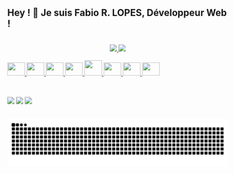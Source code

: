 ## Hey ! 👋 Je suis Fabio R. LOPES, Développeur Web !
<!-- <h3 align="left">Développeur Web | Javascript / Vue.js / Node.js</h3> -->

<br>

<div align="center" display="inline-block">
  <a href="https://github.com/FabioDevCode">
  <img height="180em" src="https://github-readme-stats.vercel.app/api/top-langs/?username=FabioDevCode&layout=compact&langs_count=6&theme=vue-dark&border_radius=8px"/>
  <img height="180em" src="https://github-readme-stats.vercel.app/api?username=FabioDevCode&theme=vue-dark&border_radius=8px"/> 
</div>

<br>
  
<div border="0" align="left" display="block">
  <img height="30px" width="40px" src="https://cdn.jsdelivr.net/gh/devicons/devicon/icons/html5/html5-original.svg"/>
  <img height="30px" width="40px" src="https://cdn.jsdelivr.net/gh/devicons/devicon/icons/css3/css3-original.svg"/>
  <img height="30px" width="40px" src="https://cdn.jsdelivr.net/gh/devicons/devicon/icons/sass/sass-original.svg"/>
  <img height="30px" width="40px" src="https://cdn.jsdelivr.net/gh/devicons/devicon/icons/javascript/javascript-original.svg"/>
  <img height="35px" width="40px" src="https://cdn.jsdelivr.net/gh/devicons/devicon/icons/vuejs/vuejs-original.svg"/>
  <img height="30px" width="40px" src="https://cdn.jsdelivr.net/gh/devicons/devicon/icons/nodejs/nodejs-original.svg"/>
  <img height="30px" width="40px" src="https://cdn.jsdelivr.net/gh/devicons/devicon/icons/express/express-original.svg"/>
  <img height="30px" width="40px" src="https://cdn.jsdelivr.net/gh/devicons/devicon/icons/csharp/csharp-original.svg" />
</div>


  
##

<br>
  
<div align="left" display="block">
  <a href="https://www.linkedin.com/in/fabio-ramoslopes/" target="_blank"><img height="32px" src="https://img.shields.io/badge/LinkedIn-0077B5?style=for-the-badge&logo=linkedin&logoColor=white"></a>
  <a href="https://www.instagram.com/fabiodevcode/" target="_blank"><img height="32px" src="https://img.shields.io/badge/Instagram-E4405F?style=for-the-badge&logo=instagram&logoColor=white"></a>
  <a href="https://twitter.com/fabiodevcode" target="_blank"><img height="32px" src="https://img.shields.io/badge/Twitter-1DA1F2?style=for-the-badge&logo=twitter&logoColor=white"></a>
</div>

<br>
  
![Snake animation](https://github.com/FabioDevCode/FabioDevCode/blob/output/github-contribution-grid-snake.svg)
